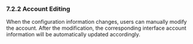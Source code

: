 ### 7.2.2 Account Editing

When the configuration information changes, users can manually modify the account. After the modification, the corresponding interface account information will be automatically updated accordingly.
